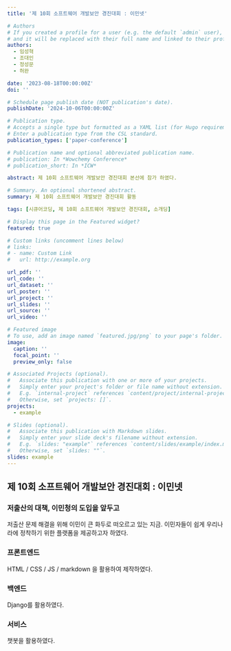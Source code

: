 ```yaml
---
title: '제 10회 소프트웨어 개발보안 경진대회 : 이민넷'

# Authors
# If you created a profile for a user (e.g. the default `admin` user), write the username (folder name) here
# and it will be replaced with their full name and linked to their profile.
authors:
  - 임성혁
  - 조대인
  - 정성문
  - 허완

date: '2023-08-18T00:00:00Z'
doi: ''

# Schedule page publish date (NOT publication's date).
publishDate: '2024-10-06T00:00:00Z'

# Publication type.
# Accepts a single type but formatted as a YAML list (for Hugo requirements).
# Enter a publication type from the CSL standard.
publication_types: ['paper-conference']

# Publication name and optional abbreviated publication name.
# publication: In *Wowchemy Conference*
# publication_short: In *ICW*

abstract: 제 10회 소프트웨어 개발보안 경진대회 본선에 참가 하였다.

# Summary. An optional shortened abstract.
summary: 제 10회 소프트웨어 개발보안 경진대회 활동

tags: [시큐어코딩, 제 10회 소프트웨어 개발보안 경진대회, 소개딩]

# Display this page in the Featured widget?
featured: true

# Custom links (uncomment lines below)
# links:
# - name: Custom Link
#   url: http://example.org

url_pdf: ''
url_code: ''
url_dataset: ''
url_poster: ''
url_project: ''
url_slides: ''
url_source: ''
url_video: ''

# Featured image
# To use, add an image named `featured.jpg/png` to your page's folder.
image:
  caption: ''
  focal_point: ''
  preview_only: false

# Associated Projects (optional).
#   Associate this publication with one or more of your projects.
#   Simply enter your project's folder or file name without extension.
#   E.g. `internal-project` references `content/project/internal-project/index.md`.
#   Otherwise, set `projects: []`.
projects:
  - example

# Slides (optional).
#   Associate this publication with Markdown slides.
#   Simply enter your slide deck's filename without extension.
#   E.g. `slides: "example"` references `content/slides/example/index.md`.
#   Otherwise, set `slides: ""`.
slides: example
---
```


## 제 10회 소프트웨어 개발보안 경진대회 : 이민넷 ##

### 저출산의 대책, 이민청의 도입을 앞두고 ###

저출산 문제 해결을 위해 이민이 큰 화두로 떠오르고 있는 지금.
이민자들이 쉽게 우리나라에 정착하기 위한 플랫폼을 제공하고자 하였다.

### 프론트엔드 ###

HTML / CSS / JS / markdown 을 활용하여 제작하였다.

### 백엔드 ###

Django를 활용하였다.

### 서비스 ###

챗봇을 활용하였다.